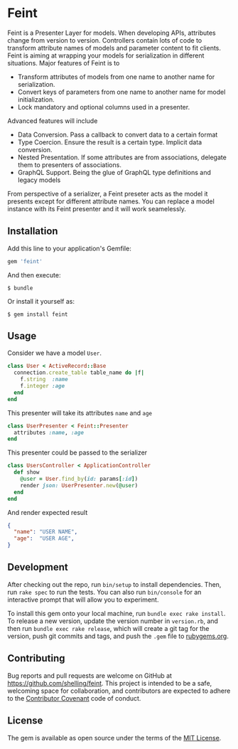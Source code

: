 # Feint

Feint is a Presenter Layer for models. When developing APIs, attributes change from version to version.
Controllers contain lots of code to transform attribute names of models and parameter content to fit clients.
Feint is aiming at wrapping your models for serialization in different situations. Major features of Feint
is to

- Transform attributes of models from one name to another name for serialization.
- Convert keys of parameters from one name to another name for model initialization.
- Lock mandatory and optional columns used in a presenter.

Advanced features will include

- Data Conversion. Pass a callback to convert data to a certain format
- Type Coercion. Ensure the result is a certain type. Implicit data conversion.
- Nested Presentation. If some attributes are from associations, delegate them to presenters of associations.
- GraphQL Support. Being the glue of GraphQL type definitions and legacy models

From perspective of a serializer, a Feint preseter acts as the model it presents except for different
attribute names. You can replace a model instance with its Feint presenter and it will work seamelessly.

## Installation

Add this line to your application's Gemfile:

```ruby
gem 'feint'
```

And then execute:

    $ bundle

Or install it yourself as:

    $ gem install feint

## Usage

Consider we have a model `User`.

```ruby
class User < ActiveRecord::Base
  connection.create_table table_name do |f|
    f.string  :name
    f.integer :age
  end
end
```

This presenter will take its attributes `name` and `age`

```ruby
class UserPresenter < Feint::Presenter
  attributes :name, :age
end
```

This presenter could be passed to the serializer

```ruby
class UsersController < ApplicationController
  def show
    @user = User.find_by(id: params[:id])
    render json: UserPresenter.new(@user)
  end
end
```

And render expected result

```json
{
  "name": "USER NAME",
  "age":  "USER AGE",
}
```

## Development

After checking out the repo, run `bin/setup` to install dependencies. Then, run `rake spec` to run the tests. You can also run `bin/console` for an interactive prompt that will allow you to experiment.

To install this gem onto your local machine, run `bundle exec rake install`. To release a new version, update the version number in `version.rb`, and then run `bundle exec rake release`, which will create a git tag for the version, push git commits and tags, and push the `.gem` file to [rubygems.org](https://rubygems.org).

## Contributing

Bug reports and pull requests are welcome on GitHub at https://github.com/shelling/feint. This project is intended to be a safe, welcoming space for collaboration, and contributors are expected to adhere to the [Contributor Covenant](http://contributor-covenant.org) code of conduct.


## License

The gem is available as open source under the terms of the [MIT License](http://opensource.org/licenses/MIT).

